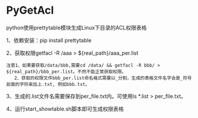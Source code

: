 PyGetAcl
========

python使用prettytable模块生成Linux下目录的ACL权限表格

1、依赖安装：pip install prettytable

2、获取权限getfacl -R /aaa > ${real_path}/aaa_per.list 
    
    注意1、如果要获取/data/bbb,需要cd /data/ && getfacl -R bbb/ > ${real_path}/bbb_per.list。不然不能正常获取权限。
       2、获取的权限文件bbb_per.list命名格式需要以_分割，生成的表格文件名字会是_符号前面的字符串加上.txt, 例如bbb.txt。
        
3、生成的.list文件名需要保存到per_file.txt内。可使用ls *.list > per_file.txt。

4、运行start_showtable.sh脚本即可生成权限表格
